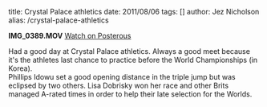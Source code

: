 title: Crystal Palace athletics
date: 2011/08/06
tags: []
author: Jez Nicholson
alias: /crystal-palace-athletics

<div class='p_embed p_video_embed'>
<a href="http://itsallinthega.me/crystal-palace-athletics"><img alt="" src="http://getfile2.posterous.com/getfile/video.posterous.com/jnicho02/Sm8KFikjGmyiRoBcy1VfWVAUziCTJWMpdl8TrIVGIUz5xetCVGd5J5dJVlqg/frame_0000.png" /></a>
<div class='p_embed_description'>
<strong>IMG_0389.MOV</strong>
<a href="http://itsallinthega.me/crystal-palace-athletics">Watch on Posterous</a>
</div>
</div>
<p>Had a good day at Crystal Palace athletics. Always a good meet because it's the athletes last chance to practice before the World Championships (in Korea). <br />Phillips Idowu set a good opening distance in the triple jump but was eclipsed by two others. Lisa Dobrisky won her race and other Brits managed A-rated times in order to help their late selection for the Worlds.</p>
